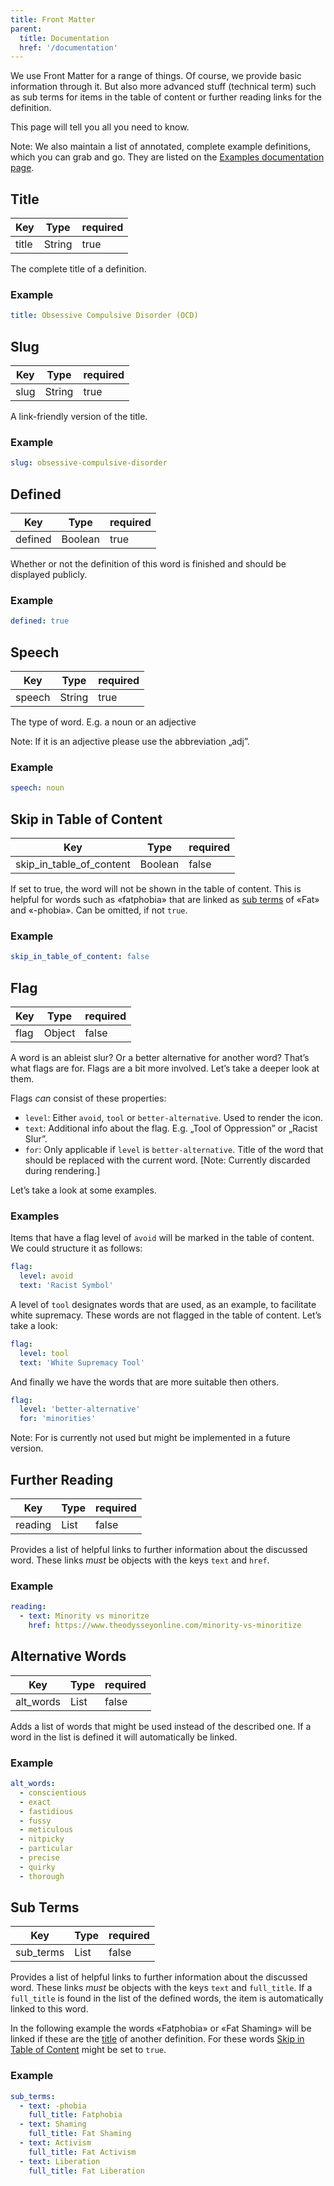 ```yaml
---
title: Front Matter
parent:
  title: Documentation
  href: '/documentation'
---
```


We use Front Matter for a range of things. Of course, we provide basic information through it. But also more advanced stuff (technical term) such as sub terms for items in the table of content or further reading links for the definition.

This page will tell you all you need to know.

Note: We also maintain a list of annotated, complete example definitions, which you can grab and go. They are listed on the [Examples documentation page](/documentation/examples).

## Title

| Key   | Type   | required |
| ----- | ------ | -------- |
| title | String | true     |

The complete title of a definition.

### Example

```yaml
title: Obsessive Compulsive Disorder (OCD)
```

## Slug

| Key  | Type   | required |
| ---- | ------ | -------- |
| slug | String | true     |

A link-friendly version of the title.

### Example

```yaml
slug: obsessive-compulsive-disorder
```

## Defined

| Key     | Type    | required |
| ------- | ------- | -------- |
| defined | Boolean | true     |

Whether or not the definition of this word is finished and should be displayed publicly.

### Example

```yaml
defined: true
```

## Speech

| Key    | Type   | required |
| ------ | ------ | -------- |
| speech | String | true     |

The type of word. E.g. a noun or an adjective

Note: If it is an adjective please use the abbreviation „adj”.

### Example

```yaml
speech: noun
```

## Skip in Table of Content

| Key                      | Type    | required |
| ------------------------ | ------- | -------- |
| skip_in_table_of_content | Boolean | false    |

If set to true, the word will not be shown in the table of content. This is helpful for words such as «fatphobia» that are linked as [sub terms](#sub-terms) of «Fat» and «-phobia». Can be omitted, if not `true`.

### Example

```yaml
skip_in_table_of_content: false
```

## Flag

| Key  | Type   | required |
| ---- | ------ | -------- |
| flag | Object | false    |

A word is an ableist slur? Or a better alternative for another word? That’s what flags are for. Flags are a bit more involved. Let’s take a deeper look at them.

Flags _can_ consist of these properties:

- `level`: Either `avoid`, `tool` or `better-alternative`. Used to render the icon.
- `text`: Additional info about the flag. E.g. „Tool of Oppression” or „Racist Slur”.
- `for`: Only applicable if `level` is `better-alternative`. Title of the word that should be replaced with the current word. [Note: Currently discarded during rendering.]

Let’s take a look at some examples.

### Examples

Items that have a flag level of `avoid` will be marked in the table of content. We could structure it as follows:

```yaml
flag:
  level: avoid
  text: 'Racist Symbol'
```

A level of `tool` designates words that are used, as an example, to facilitate white supremacy. These words are not flagged in the table of content. Let’s take a look:

```yaml
flag:
  level: tool
  text: 'White Supremacy Tool'
```

And finally we have the words that are more suitable then others.

```yaml
flag:
  level: 'better-alternative'
  for: 'minorities'
```

Note: For is currently not used but might be implemented in a future version.

## Further Reading

| Key     | Type | required |
| ------- | ---- | -------- |
| reading | List | false    |

Provides a list of helpful links to further information about the discussed word. These links _must_ be objects with the keys `text` and `href`.

### Example

```yaml
reading:
  - text: Minority vs minoritze
    href: https://www.theodysseyonline.com/minority-vs-minoritize
```

## Alternative Words

| Key       | Type | required |
| --------- | ---- | -------- |
| alt_words | List | false    |

Adds a list of words that might be used instead of the described one. If a word in the list is defined it will automatically be linked.

### Example

```yaml
alt_words:
  - conscientious
  - exact
  - fastidious
  - fussy
  - meticulous
  - nitpicky
  - particular
  - precise
  - quirky
  - thorough
```

## Sub Terms

| Key       | Type | required |
| --------- | ---- | -------- |
| sub_terms | List | false    |

Provides a list of helpful links to further information about the discussed word. These links _must_ be objects with the keys `text` and `full_title`. If a `full_title` is found in the list of the defined words, the item is automatically linked to this word.

In the following example the words «Fatphobia» or «Fat Shaming» will be linked if these are the [title](#title) of another definition. For these words [Skip in Table of Content](#skip-in-table-of-content) might be set to `true`.

### Example

```yaml
sub_terms:
  - text: -phobia
    full_title: Fatphobia
  - text: Shaming
    full_title: Fat Shaming
  - text: Activism
    full_title: Fat Activism
  - text: Liberation
    full_title: Fat Liberation
```
